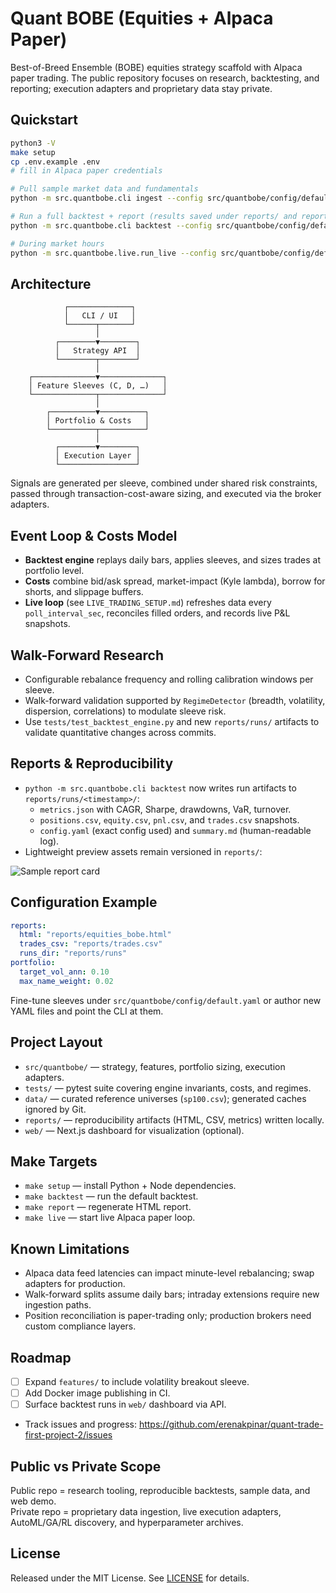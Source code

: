# Quant BOBE (Equities + Alpaca Paper)

Best-of-Breed Ensemble (BOBE) equities strategy scaffold with Alpaca paper trading. The public repository focuses on research, backtesting, and reporting; execution adapters and proprietary data stay private.

## Quickstart

```bash
python3 -V
make setup
cp .env.example .env
# fill in Alpaca paper credentials

# Pull sample market data and fundamentals
python -m src.quantbobe.cli ingest --config src/quantbobe/config/default.yaml

# Run a full backtest + report (results saved under reports/ and reports/runs/)
python -m src.quantbobe.cli backtest --config src/quantbobe/config/default.yaml

# During market hours
python -m src.quantbobe.live.run_live --config src/quantbobe/config/default.yaml
```

## Architecture

```text
            ┌──────────────┐
            │   CLI / UI   │
            └──────┬───────┘
                   │
          ┌────────▼────────┐
          │   Strategy API  │
          └────────┬────────┘
                   │
    ┌──────────────▼──────────────┐
    │ Feature Sleeves (C, D, …)   │
    └──────────────┬──────────────┘
                   │
        ┌──────────▼──────────┐
        │ Portfolio & Costs   │
        └──────────┬──────────┘
                   │
          ┌────────▼────────┐
          │ Execution Layer │
          └─────────────────┘
```

Signals are generated per sleeve, combined under shared risk constraints, passed through transaction-cost-aware sizing, and executed via the broker adapters.

## Event Loop & Costs Model

- **Backtest engine** replays daily bars, applies sleeves, and sizes trades at portfolio level.
- **Costs** combine bid/ask spread, market-impact (Kyle lambda), borrow for shorts, and slippage buffers.
- **Live loop** (see `LIVE_TRADING_SETUP.md`) refreshes data every `poll_interval_sec`, reconciles filled orders, and records live P&L snapshots.

## Walk-Forward Research

- Configurable rebalance frequency and rolling calibration windows per sleeve.
- Walk-forward validation supported by `RegimeDetector` (breadth, volatility, dispersion, correlations) to modulate sleeve risk.
- Use `tests/test_backtest_engine.py` and new `reports/runs/` artifacts to validate quantitative changes across commits.

## Reports & Reproducibility

- `python -m src.quantbobe.cli backtest` now writes run artifacts to `reports/runs/<timestamp>/`:
  - `metrics.json` with CAGR, Sharpe, drawdowns, VaR, turnover.
  - `positions.csv`, `equity.csv`, `pnl.csv`, and `trades.csv` snapshots.
  - `config.yaml` (exact config used) and `summary.md` (human-readable log).
- Lightweight preview assets remain versioned in `reports/`:

![Sample report card](reports/sample-report.png)

## Configuration Example

```yaml
reports:
  html: "reports/equities_bobe.html"
  trades_csv: "reports/trades.csv"
  runs_dir: "reports/runs"
portfolio:
  target_vol_ann: 0.10
  max_name_weight: 0.02
```

Fine-tune sleeves under `src/quantbobe/config/default.yaml` or author new YAML files and point the CLI at them.

## Project Layout

- `src/quantbobe/` — strategy, features, portfolio sizing, execution adapters.
- `tests/` — pytest suite covering engine invariants, costs, and regimes.
- `data/` — curated reference universes (`sp100.csv`); generated caches ignored by Git.
- `reports/` — reproducibility artifacts (HTML, CSV, metrics) written locally.
- `web/` — Next.js dashboard for visualization (optional).

## Make Targets

- `make setup` — install Python + Node dependencies.
- `make backtest` — run the default backtest.
- `make report` — regenerate HTML report.
- `make live` — start live Alpaca paper loop.

## Known Limitations

- Alpaca data feed latencies can impact minute-level rebalancing; swap adapters for production.
- Walk-forward splits assume daily bars; intraday extensions require new ingestion paths.
- Position reconciliation is paper-trading only; production brokers need custom compliance layers.

## Roadmap

- [ ] Expand `features/` to include volatility breakout sleeve.
- [ ] Add Docker image publishing in CI.
- [ ] Surface backtest runs in `web/` dashboard via API.
- Track issues and progress: https://github.com/erenakpinar/quant-trade-first-project-2/issues

## Public vs Private Scope

Public repo = research tooling, reproducible backtests, sample data, and web demo.  
Private repo = proprietary data ingestion, live execution adapters, AutoML/GA/RL discovery, and hyperparameter archives.

## License

Released under the MIT License. See [LICENSE](LICENSE) for details.
